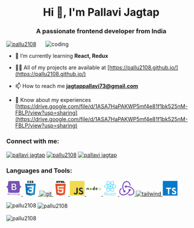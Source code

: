 <h1 align="center">Hi 👋, I'm Pallavi Jagtap</h1>

<h3 align="center">A passionate frontend developer from India</h3>
<img alt="coding" width="400" align="right" src="https://miro.medium.com/max/1050/1*qdAW1TjCN57h1lbuuzvchg.gif">

<p align="left"> <a href="https://github.com/ryo-ma/github-profile-trophy"><img src="https://github-profile-trophy.vercel.app/?username=pallu2108" alt="pallu2108" /></a> </p>

- 🌱 I’m currently learning **React, Redux**

- 👨‍💻 All of my projects are available at [https://pallu2108.github.io/](https://pallu2108.github.io/)

- 📫 How to reach me **jagtappallavi73@gmail.com**

- 📄 Know about my experiences [https://drive.google.com/file/d/1ASA7HaPAKWP5mf4e81f1bk525nM-FBLP/view?usp=sharing](https://drive.google.com/file/d/1ASA7HaPAKWP5mf4e81f1bk525nM-FBLP/view?usp=sharing)

<h3 align="left">Connect with me:</h3>
<p align="left">
<a href="https://linkedin.com/in/pallavi jagtap" target="blank"><img align="center" src="https://raw.githubusercontent.com/rahuldkjain/github-profile-readme-generator/master/src/images/icons/Social/linked-in-alt.svg" alt="pallavi jagtap" height="30" width="40" /></a>
<a href="https://codesandbox.com/pallu2108" target="blank"><img align="center" src="https://raw.githubusercontent.com/rahuldkjain/github-profile-readme-generator/master/src/images/icons/Social/codesandbox.svg" alt="pallu2108" height="30" width="40" /></a>
<a href="https://fb.com/pallavi jagtap" target="blank"><img align="center" src="https://raw.githubusercontent.com/rahuldkjain/github-profile-readme-generator/master/src/images/icons/Social/facebook.svg" alt="pallavi jagtap" height="30" width="40" /></a>
</p>

<h3 align="left">Languages and Tools:</h3>
<p align="left"> <a href="https://getbootstrap.com" target="_blank" rel="noreferrer"> <img src="https://raw.githubusercontent.com/devicons/devicon/master/icons/bootstrap/bootstrap-plain-wordmark.svg" alt="bootstrap" width="40" height="40"/> </a> <a href="https://www.w3schools.com/css/" target="_blank" rel="noreferrer"> <img src="https://raw.githubusercontent.com/devicons/devicon/master/icons/css3/css3-original-wordmark.svg" alt="css3" width="40" height="40"/> </a> <a href="https://git-scm.com/" target="_blank" rel="noreferrer"> <img src="https://www.vectorlogo.zone/logos/git-scm/git-scm-icon.svg" alt="git" width="40" height="40"/> </a> <a href="https://www.w3.org/html/" target="_blank" rel="noreferrer"> <img src="https://raw.githubusercontent.com/devicons/devicon/master/icons/html5/html5-original-wordmark.svg" alt="html5" width="40" height="40"/> </a> <a href="https://developer.mozilla.org/en-US/docs/Web/JavaScript" target="_blank" rel="noreferrer"> <img src="https://raw.githubusercontent.com/devicons/devicon/master/icons/javascript/javascript-original.svg" alt="javascript" width="40" height="40"/> </a> <a href="https://nodejs.org" target="_blank" rel="noreferrer"> <img src="https://raw.githubusercontent.com/devicons/devicon/master/icons/nodejs/nodejs-original-wordmark.svg" alt="nodejs" width="40" height="40"/> </a> <a href="https://reactjs.org/" target="_blank" rel="noreferrer"> <img src="https://raw.githubusercontent.com/devicons/devicon/master/icons/react/react-original-wordmark.svg" alt="react" width="40" height="40"/> </a> <a href="https://redux.js.org" target="_blank" rel="noreferrer"> <img src="https://raw.githubusercontent.com/devicons/devicon/master/icons/redux/redux-original.svg" alt="redux" width="40" height="40"/> </a> <a href="https://tailwindcss.com/" target="_blank" rel="noreferrer"> <img src="https://www.vectorlogo.zone/logos/tailwindcss/tailwindcss-icon.svg" alt="tailwind" width="40" height="40"/> </a> <a href="https://www.typescriptlang.org/" target="_blank" rel="noreferrer"> <img src="https://raw.githubusercontent.com/devicons/devicon/master/icons/typescript/typescript-original.svg" alt="typescript" width="40" height="40"/> </a> </p>

<p><img align="left" src="https://github-readme-stats.vercel.app/api/top-langs?username=pallu2108&show_icons=true&locale=en&layout=compact" alt="pallu2108" /></p>

<p>&nbsp;<img align="center" src="https://github-readme-stats.vercel.app/api?username=pallu2108&show_icons=true&locale=en" alt="pallu2108" /></p>

<p><img align="center" src="https://github-readme-streak-stats.herokuapp.com/?user=pallu2108&" alt="pallu2108" /></p>
